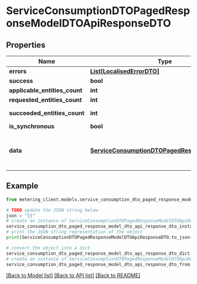 # ServiceConsumptionDTOPagedResponseModelDTOApiResponseDTO


## Properties

Name | Type | Description | Notes
------------ | ------------- | ------------- | -------------
**errors** | [**List[LocalisedErrorDTO]**](LocalisedErrorDTO.md) |  | [optional] 
**success** | **bool** |  | [optional] 
**applicable_entities_count** | **int** |  | [optional] 
**requested_entities_count** | **int** |  | [optional] 
**succeeded_entities_count** | **int** |  | [optional] [readonly] 
**is_synchronous** | **bool** |  | [optional] 
**data** | [**ServiceConsumptionDTOPagedResponseModelDTO**](ServiceConsumptionDTOPagedResponseModelDTO.md) | The updated entity in case of modifications or creation | [optional] 

## Example

```python
from metering_client.models.service_consumption_dto_paged_response_model_dto_api_response_dto import ServiceConsumptionDTOPagedResponseModelDTOApiResponseDTO

# TODO update the JSON string below
json = "{}"
# create an instance of ServiceConsumptionDTOPagedResponseModelDTOApiResponseDTO from a JSON string
service_consumption_dto_paged_response_model_dto_api_response_dto_instance = ServiceConsumptionDTOPagedResponseModelDTOApiResponseDTO.from_json(json)
# print the JSON string representation of the object
print(ServiceConsumptionDTOPagedResponseModelDTOApiResponseDTO.to_json())

# convert the object into a dict
service_consumption_dto_paged_response_model_dto_api_response_dto_dict = service_consumption_dto_paged_response_model_dto_api_response_dto_instance.to_dict()
# create an instance of ServiceConsumptionDTOPagedResponseModelDTOApiResponseDTO from a dict
service_consumption_dto_paged_response_model_dto_api_response_dto_from_dict = ServiceConsumptionDTOPagedResponseModelDTOApiResponseDTO.from_dict(service_consumption_dto_paged_response_model_dto_api_response_dto_dict)
```
[[Back to Model list]](../README.md#documentation-for-models) [[Back to API list]](../README.md#documentation-for-api-endpoints) [[Back to README]](../README.md)


